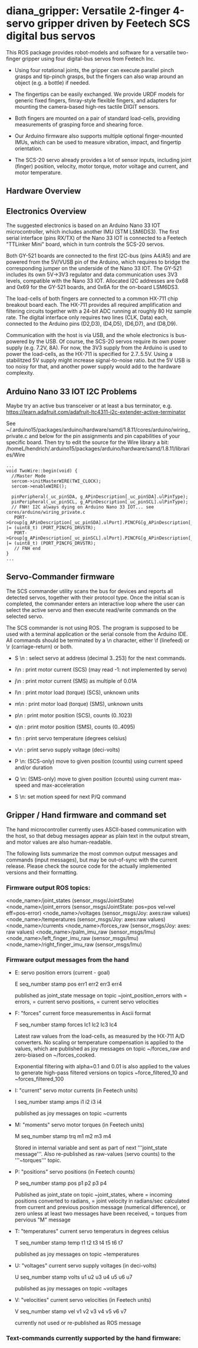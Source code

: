 # diana_gripper: Versatile 2-finger 4-servo gripper driven by Feetech SCS digital bus servos

This ROS package provides robot-models and software for a versatile
two-finger gripper using four digital-bus servos from Feetech Inc.

* Using four rotational joints, the gripper can execute parallel
  pinch grasps and tip-pinch grasps, but the fingers can also wrap
  around an object (e.g. a bottle) if needed.

* The fingertips can be easily exchanged. We provide URDF models
  for generic fixed fingers, finray-style flexible fingers,
  and adapters for mounting the camera-based high-res tactile
  DIGIT sensors.

* Both fingers are mounted on a pair of standard load-cells,
  providing measurements of grasping force and shearing force.

* Our Arduino firmware also supports multiple optional 
  finger-mounted IMUs, which can be used to measure vibration,
  impact, and fingertip orientation.

* The SCS-20 servo already provides a lot of sensor inputs,
  including joint (finger) position, velocity, motor torque,
  motor voltage and current, and motor temperature.

## Hardware Overview

## Electronics Overview 

The suggested electronics is based on an Arduino Nano 33 IOT
microcontroller, which includes another IMU (STM LSM6DS3).
The first serial interface (pins RX/TX) of the Nano 33 IOT
is connected to a Feetech "TTLinker Mini" board,
which in turn controls the SCS-20 servos.

Both GY-521 boards are connected to the first I2C-bus (pins A4/A5)
and are powered from the 5V/VUSB pin of the Arduino,
which requires to bridge the corresponding jumper on the
underside of the Nano 33 IOT. 
The GY-521 includes its own 5V->3V3 regulator and data 
communication uses 3V3 levels, compatible with the Nano 33 IOT.
Allocated I2C addresses are 0x68 and 0x69 for the GY-521 boards,
and 0x6A for the on-board LSM6DS3.

The load-cells of both fingers are connected to a common
HX-711 chip breakout board each. The HX-711 provides all
required amplification and filtering circuits together with
a 24-bit ADC running at roughly 80 Hz sample rate.
The digital interface only requires two lines (CLK, Data) each,
connected to the Arduino pins (D2,D3), (D4,D5), (D6,D7), and (D8,D9).

Communication with the host is via USB, and the whole electronics
is bus-powered by the USB. 
Of course, the SCS-20 servos require its own power supply (e.g. 7.2V, 8A).
For now, the 3V3 supply from the Arduino is used to power the load-cells,
as the HX-711 is specified for 2.7..5.5V. Using a stabilitzed
5V supply might increase signal-to-noise ratio. but the 5V USB
is too noisy for that, and another power supply would add to the
hardware complexity.


## Arduino Nano 33 IOT I2C Problems

Maybe try an active bus transceiver or at least a bus terminator, e.g.
https://learn.adafruit.com/adafruit-ltc4311-i2c-extender-active-terminator

See ~/.arduino15/packages/arduino/hardware/samd/1.8.11/cores/arduino/wiring_private.c
and below for the pin assignments and pin capabilities of your specific board.
Then try to edit the source for the Wire library a bit:
/homeL/hendrich/.arduino15/packages/arduino/hardware/samd/1.8.11/libraries/Wire

```
...
void TwoWire::begin(void) {
  //Master Mode
  sercom->initMasterWIRE(TWI_CLOCK);
  sercom->enableWIRE();

  pinPeripheral(_uc_pinSDA, g_APinDescription[_uc_pinSDA].ulPinType);
  pinPeripheral(_uc_pinSCL, g_APinDescription[_uc_pinSCL].ulPinType);
  // FNH! I2C always dying on Arduino Nano 33 IOT... see cores/arduino/wiring_private.c
   PORT->Group[g_APinDescription[_uc_pinSDA].ulPort].PINCFG[g_APinDescription[_uc_pinSDA].ulPin].reg |= (uint8_t) (PORT_PINCFG_DRVSTR);
   PORT->Group[g_APinDescription[_uc_pinSCL].ulPort].PINCFG[g_APinDescription[_uc_pinSCL].ulPin].reg |= (uint8_t) (PORT_PINCFG_DRVSTR);
   // FNH end 
}
...
```



## Servo-Commander firmware

The SCS commander utility scans the bus for devices and reports
all detected servos, together with their protocol type.
Once the initial scan is completed, the commander enters an
interactive loop where the user can select the active servo
and then execute read/write commands on the selected servo.

The SCS commander is not using ROS. 
The program is supposed to be used with a terminal application
or the serial console from the Arduino IDE.
All commands should be terminated by a \n character, either
\f (linefeed) or \r (carriage-return) or both.

* S <id>\n : select servo at address <id> (decimal 3..253) for 
  the next commands.

* i\n :    print motor current (SCS) (may read -1: not implemented by servo)
* j\n :    print motor current (SMS) as multiple of 0.01A 

* l\n :    print motor load (torque) (SCS), unknown units
* m\n :    print motor load (torque) (SMS), unknown units

* p\n :    print motor position (SCS), counts (0..1023)
* q\n :    print motor position (SMS), counts (0..4095)

* t\n :    print servo temperature  (degrees celsius)

* v\n :    print servo supply voltage (deci-volts)

* P <pos>\n:  (SCS-only) move to given position (counts) using current
           speed and/or duration

* Q <pos>\n:  (SMS-only) move to given position (counts) using
              current max-speed and max-acceleration

* S <speed>\n: set motion speed for next P/Q command






## Gripper / Hand firmware and command set

The hand microcontroller currently uses ASCII-based communication
with the host, so that debug messages appear as plain text in the
output stream, and motor values are also human-readable. 

The following lists summarize the most common output messages
and commands (input messages), but may be out-of-sync with the
current release. Please check the source code for the actually
implemented versions and their formatting.

### Firmware output ROS topics:

<node_name>/joint_states          (sensor_msgs/JointState)
<node_name>/joint_errors          (sensor_msgs/JointState: pos=pos vel=vel eff=pos-error)
<node_name>/voltages              (sensor_msgs/Joy: axes:raw values)
<node_name>/temperatures          (sensor_msgs/Joy: axes:raw values)
<node_name>/currents
<node_name>/forces_raw            (sensor_msgs/Joy: axes: raw values)
<node_name>/palm_imu_raw          (sensor_msgs/Imu)
<node_name>/left_finger_imu_raw   (sensor_msgs/Imu)
<node_name>/right_finger_imu_raw  (sensor_msgs/Imu)

### Firmware output messages from the hand

* E: servo position errors (current - goal)
 
  E seq_number stamp pos err1 err2 err3 err4

  published as joint_state message on topic ~joint_position_errors
  with <effort> = errors, <pos> = current servo positions, <vel> =
  current servo velocities

* F: "forces" current force measurementss in Ascii format

  F seq_number stamp forces lc1 lc2 lc3 lc4

  Latest raw values from the load-cells, as measured by
  the HX-711 A/D converters.
  No scaling or temperature compensation is
  applied to the values, which are published as joy messages
  on topic ~/forces_raw and zero-biased on ~/forces_cooked.

  Exponential filtering with alpha=0.1 and 0.01 is also 
  applied to the values to generate high-pass filtered versions
  on topics ~force_filtered_10 and  ~forces_filtered_100

* I: "current" servo motor currents (in Feetech units)

  I seq_number stamp amps i1 i2 i3 i4

  published as joy messages on topic ~currents

* M: "moments" servo motor torques (in Feetech units)

  M seq_number stamp trq m1 m2 m3 m4

  Stored in internal variable and sent as part of 
  next '''joint_state message'''. Also re-published as raw-values 
  (servo counts) to the '''~torques''' topic.

* P: "positions" servo positions (in Feetech counts)

  P seq_number stamp pos p1 p2 p3 p4

  Published as joint_state on topic ~joint_states, where
  <position> = incoming positions converted to radians,
  <velocity> = joint velocity in radians/sec calculated from current
               and previous position message (numerical difference),
               or zero unless at least two messages have been received,
  <effort>   = torques from pervious "M" message

* T: "temperatures" current servo temperaturs in degrees celsius

  T seq_number stamp temp t1 t2 t3 t4 t5 t6 t7

  published as joy messages on topic ~temperatures

* U: "voltages" current servo supply voltages (in deci-volts)

  U seq_number stamp volts u1 u2 u3 u4 u5 u6 u7

  published as joy messages on topic ~voltages

* V: "velocities" current servo velocities (in Feetech units)

  V seq_number stamp vel v1 v2 v3 v4 v5 v6 v7

  currently not used or re-published as ROS message



### Text-commands currently supported by the hand firmware:
